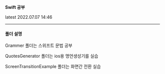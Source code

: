 **Swift 공부**

latest 2022.07.07 14:46

---
#### 폴더 설명

Grammer 폴더는 스위프트 문법 공부 

QuotesGenerator 폴더는 ios용 명언생성기를 실습

ScreenTransitionExample 폴더는 화면간 전환 실습